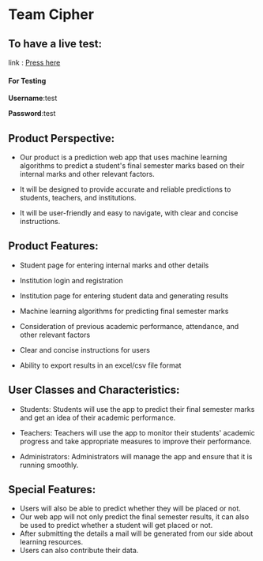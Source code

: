 # Team Cipher

## To have a live test:

  link : [Press here](https://studentprediction.streamlit.app/)
  
  #### For Testing
  
  **Username**:test
  
  **Password**:test



## Product Perspective:
 * Our product is a prediction web app that uses machine learning algorithms to predict a student's final semester marks based on their internal marks and other relevant factors.

 * It will be designed to provide accurate and reliable predictions to students, teachers, and institutions.

 * It will be user-friendly and easy to navigate, with clear and concise instructions.

## Product Features:
 * Student page for entering internal marks and other details

 * Institution login and registration

 * Institution page for entering student data and generating results

 * Machine learning algorithms for predicting final semester marks

 * Consideration of previous academic performance, attendance, and other relevant factors

 * Clear and concise instructions for users

 * Ability to export results in an excel/csv file format

## User Classes and Characteristics:
 * Students: Students will use the app to predict their final semester marks and get an idea of their academic performance.

 * Teachers: Teachers will use the app to monitor their students' academic progress and take appropriate measures to improve their performance.

 * Administrators: Administrators will manage the app and ensure that it is running smoothly.

## Special Features:
 * Users will also be able to predict whether they will be placed or not.
 * Our web app will not only predict the final semester results, it can also be used to predict whether a student will get placed or not.
 * After submitting the details a mail will be generated from our side about learning resources.
 * Users can also contribute their data.
 
 



